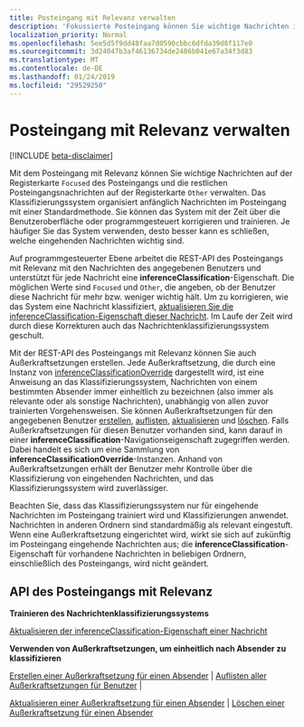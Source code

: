 ```yaml
---
title: Posteingang mit Relevanz verwalten
description: 'Fokussierte Posteingang können Sie wichtige Nachrichten in Anzeigen der `Focused` auf der Registerkarte Posteingang und dem Rest der Posteingangsnachrichten in der `Other` Registerkarte. Das System Klassifikation '
localization_priority: Normal
ms.openlocfilehash: 5ee5d5f9dd48faa7d0590cbbc6dfda39d8f117e0
ms.sourcegitcommit: 3d24047b3af46136734de2486b041e67a34f3d83
ms.translationtype: MT
ms.contentlocale: de-DE
ms.lasthandoff: 01/24/2019
ms.locfileid: "29529250"
---
```

# <a name="manage-focused-inbox"></a>Posteingang mit Relevanz verwalten

[!INCLUDE [beta-disclaimer](../../includes/beta-disclaimer.md)]

Mit dem Posteingang mit Relevanz können Sie wichtige Nachrichten auf der Registerkarte `Focused` des Posteingangs und die restlichen Posteingangsnachrichten auf der Registerkarte `Other` verwalten. Das Klassifizierungssystem organisiert anfänglich Nachrichten im Posteingang mit einer Standardmethode. Sie können das System mit der Zeit über die Benutzeroberfläche oder programmgesteuert korrigieren und trainieren. Je häufiger Sie das System verwenden, desto besser kann es schließen, welche eingehenden Nachrichten wichtig sind.

Auf programmgesteuerter Ebene arbeitet die REST-API des Posteingangs mit Relevanz mit den Nachrichten des angegebenen Benutzers und unterstützt für jede Nachricht eine **inferenceClassification**-Eigenschaft. Die möglichen Werte sind `Focused` und `Other`, die angeben, ob der Benutzer diese Nachricht für mehr bzw. weniger wichtig hält. Um zu korrigieren, wie das System eine Nachricht klassifiziert, [aktualisieren Sie die inferenceClassification-Eigenschaft dieser Nachricht](../api/message-update.md). Im Laufe der Zeit wird durch diese Korrekturen auch das Nachrichtenklassifizierungssystem geschult.

Mit der REST-API des Posteingangs mit Relevanz können Sie auch Außerkraftsetzungen erstellen. Jede Außerkraftsetzung, die durch eine Instanz von [inferenceClassificationOverride](../resources/inferenceclassificationoverride.md) dargestellt wird, ist eine Anweisung an das Klassifizierungssystem, Nachrichten von einem bestimmten Absender immer einheitlich zu bezeichnen (also immer als relevante oder als sonstige Nachrichten), unabhängig von allen zuvor trainierten Vorgehensweisen. Sie können Außerkraftsetzungen für den angegebenen Benutzer [erstellen](../api/inferenceclassification-post-overrides.md), [auflisten](../api/inferenceclassification-list-overrides.md), [aktualisieren](../api/inferenceclassificationoverride-update.md) und [löschen](../api/inferenceclassificationoverride-delete.md). Falls Außerkraftsetzungen für diesen Benutzer vorhanden sind, kann darauf in einer **inferenceClassification**-Navigationseigenschaft zugegriffen werden. Dabei handelt es sich um eine Sammlung von **inferenceClassificationOverride**-Instanzen. Anhand von Außerkraftsetzungen erhält der Benutzer mehr Kontrolle über die Klassifizierung von eingehenden Nachrichten, und das Klassifizierungssystem wird zuverlässiger.

Beachten Sie, dass das Klassifizierungssystem nur für eingehende Nachrichten im Posteingang trainiert wird und Klassifizierungen anwendet. Nachrichten in anderen Ordnern sind standardmäßig als relevant eingestuft. Wenn eine Außerkraftsetzung eingerichtet wird, wirkt sie sich auf zukünftig im Posteingang eingehende Nachrichten aus; die **inferenceClassification**-Eigenschaft für vorhandene Nachrichten in beliebigen Ordnern, einschließlich des Posteingangs, wird nicht geändert.

## <a name="focused-inbox-api"></a>API des Posteingangs mit Relevanz

**Trainieren des Nachrichtenklassifizierungssystems**

[Aktualisieren der inferenceClassification-Eigenschaft einer Nachricht](../api/message-update.md)


**Verwenden von Außerkraftsetzungen, um einheitlich nach Absender zu klassifizieren**

[Erstellen einer Außerkraftsetzung für einen Absender](../api/inferenceclassification-post-overrides.md) | [Auflisten aller Außerkraftsetzungen für Benutzer](../api/inferenceclassification-list-overrides.md) |

[Aktualisieren einer Außerkraftsetzung für einen Absender](../api/inferenceclassificationoverride-update.md) | [Löschen einer Außerkraftsetzung für einen Absender](../api/inferenceclassificationoverride-delete.md) 
<!--
{
  "type": "#page.annotation",
  "suppressions": [
    "Error: /api-reference/beta/resources/manage-focused-inbox.md:\r\n      Exception processing links.\r\n    System.ArgumentException: Link Definition was null. Link text: !INCLUDE [beta-disclaimer](../../includes/beta-disclaimer.md)\r\n      at ApiDoctor.Validation.DocFile.get_LinkDestinations()\r\n      at ApiDoctor.Validation.DocSet.ValidateLinks(Boolean includeWarnings, String[] relativePathForFiles, IssueLogger issues, Boolean requireFilenameCaseMatch, Boolean printOrphanedFiles)"
  ]
}
-->
